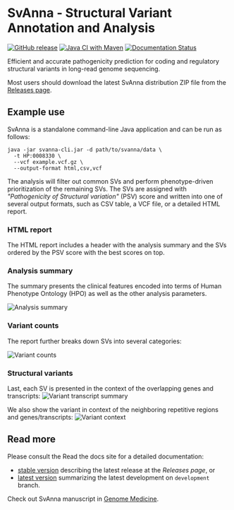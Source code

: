 # SvAnna - Structural Variant Annotation and Analysis

[![GitHub release](https://img.shields.io/github/release/TheJacksonLaboratory/SvAnna.svg)](https://github.com/TheJacksonLaboratory/SvAnna/releases)
[![Java CI with Maven](https://github.com/TheJacksonLaboratory/SvAnna/workflows/Java%20CI%20with%20Maven/badge.svg)](https://github.com/TheJacksonLaboratory/SvAnna/actions/workflows/maven.yml)
[![Documentation Status](https://readthedocs.org/projects/svanna/badge/?version=master)](https://svanna.readthedocs.io/en/master/?badge=master)

Efficient and accurate pathogenicity prediction for coding and regulatory structural variants in long-read genome sequencing.

Most users should download the latest SvAnna distribution ZIP file from
the [Releases page](https://github.com/TheJacksonLaboratory/SvAnna/releases).

## Example use

SvAnna is a standalone command-line Java application and can be run as follows:

```shell
java -jar svanna-cli.jar -d path/to/svanna/data \
  -t HP:0008330 \
  --vcf example.vcf.gz \
  --output-format html,csv,vcf
```

The analysis will filter out common SVs and perform phenotype-driven prioritization of the remaining SVs. 
The SVs are assigned with *"Pathogenicity of Structural variation"* (PSV) score and written into 
one of several output formats, such as CSV table, a VCF file, or a detailed HTML report.

### HTML report

The HTML report includes a header with the analysis summary and the SVs ordered by the PSV score 
with the best scores on top.

### Analysis summary

The summary presents the clinical features encoded into terms of Human Phenotype Ontology (HPO) as well as 
the other analysis parameters.

![Analysis summary](img/analysis-summary.png)

### Variant counts

The report further breaks down SVs into several categories:

![Variant counts](img/variant-counts.png)

### Structural variants

Last, each SV is presented in the context of the overlapping genes and transcripts:
![Variant transcript summary](img/variant-tx-summary.png)

We also show the variant in context of the neighboring repetitive regions and genes/transcripts:
![Variant context](img/variant-tx-context.png)


## Read more

Please consult the Read the docs site for a detailed documentation:
- [stable version](https://svanna.readthedocs.io/en/master) describing the latest release at the *Releases page*, or
- [latest version](https://svanna.readthedocs.io/en/latest) summarizing the latest development on `development` branch.

Check out SvAnna manuscript in [Genome Medicine](https://doi.org/10.1186/s13073-022-01046-6).

